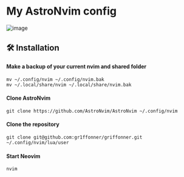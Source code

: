 # My AstroNvim config
![image](https://github.com/gr1ffonner/griffonner/assets/112549266/433703a8-c29d-463e-92d4-f6b438bd0c6e)



## 🛠️ Installation

#### Make a backup of your current nvim and shared folder

```shell
mv ~/.config/nvim ~/.config/nvim.bak
mv ~/.local/share/nvim ~/.local/share/nvim.bak
```

#### Clone AstroNvim

```shell
git clone https://github.com/AstroNvim/AstroNvim ~/.config/nvim
```

#### Clone the repository

```shell
git clone git@github.com:gr1ffonner/griffonner.git ~/.config/nvim/lua/user
```

#### Start Neovim

```shell
nvim
```
